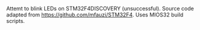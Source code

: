 Attemt to blink LEDs on STM32F4DISCOVERY (unsuccessful).
Source code adapted from https://github.com/mfauzi/STM32F4.
Uses MIOS32 build scripts.

